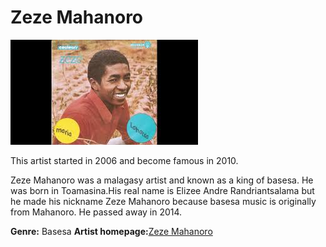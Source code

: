 # Zeze Mahanoro


![zeze-mahanoro](zeze-mahanoro.jpg)


This artist started in 2006 and become famous in 2010.

Zeze Mahanoro was a malagasy artist and known as a king of basesa. He was born in Toamasina.His real name is Elizee Andre Randriantsalama but he made his nickname Zeze Mahanoro because basesa music is originally from Mahanoro. He passed away in 2014.


**Genre:** Basesa
**Artist homepage:**[Zeze Mahanoro](https://www.zeze-mahanoro.google.com)
